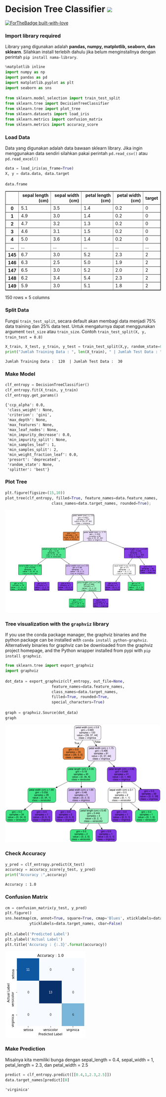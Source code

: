 # Decision Tree Classifier <img src="https://img.shields.io/badge/python%20-%2314354C.svg?&style=for-the-badge&logo=python&logoColor=white"/>

[![ForTheBadge built-with-love](http://ForTheBadge.com/images/badges/built-with-love.svg)](https://GitHub.com/Naereen/) 




### Import library required
Library yang digunakan adalah **pandas, numpy, matplotlib, seaborn, dan sklearn**. Silahkan install terlebih dahulu jika belum menginstallnya dengan perintah `pip install nama-library`.


```python
%matplotlib inline
import numpy as np
import pandas as pd
import matplotlib.pyplot as plt
import seaborn as sns

from sklearn.model_selection import train_test_split
from sklearn.tree import DecisionTreeClassifier
from sklearn.tree import plot_tree
from sklearn.datasets import load_iris
from sklearn.metrics import confusion_matrix
from sklearn.metrics import accuracy_score
```

### Load Data
Data yang digunakan adalah data bawaan sklearn library. Jika ingin menggunakan data sendiri silahkan pakai perintah `pd.read_csv()` atau `pd.read_excel()`


```python
data = load_iris(as_frame=True)
X, y = data.data, data.target

data.frame
```




<div>
<table border="1" class="dataframe">
  <thead>
    <tr style="text-align: right;">
      <th></th>
      <th>sepal length (cm)</th>
      <th>sepal width (cm)</th>
      <th>petal length (cm)</th>
      <th>petal width (cm)</th>
      <th>target</th>
    </tr>
  </thead>
  <tbody>
    <tr>
      <th>0</th>
      <td>5.1</td>
      <td>3.5</td>
      <td>1.4</td>
      <td>0.2</td>
      <td>0</td>
    </tr>
    <tr>
      <th>1</th>
      <td>4.9</td>
      <td>3.0</td>
      <td>1.4</td>
      <td>0.2</td>
      <td>0</td>
    </tr>
    <tr>
      <th>2</th>
      <td>4.7</td>
      <td>3.2</td>
      <td>1.3</td>
      <td>0.2</td>
      <td>0</td>
    </tr>
    <tr>
      <th>3</th>
      <td>4.6</td>
      <td>3.1</td>
      <td>1.5</td>
      <td>0.2</td>
      <td>0</td>
    </tr>
    <tr>
      <th>4</th>
      <td>5.0</td>
      <td>3.6</td>
      <td>1.4</td>
      <td>0.2</td>
      <td>0</td>
    </tr>
    <tr>
      <th>...</th>
      <td>...</td>
      <td>...</td>
      <td>...</td>
      <td>...</td>
      <td>...</td>
    </tr>
    <tr>
      <th>145</th>
      <td>6.7</td>
      <td>3.0</td>
      <td>5.2</td>
      <td>2.3</td>
      <td>2</td>
    </tr>
    <tr>
      <th>146</th>
      <td>6.3</td>
      <td>2.5</td>
      <td>5.0</td>
      <td>1.9</td>
      <td>2</td>
    </tr>
    <tr>
      <th>147</th>
      <td>6.5</td>
      <td>3.0</td>
      <td>5.2</td>
      <td>2.0</td>
      <td>2</td>
    </tr>
    <tr>
      <th>148</th>
      <td>6.2</td>
      <td>3.4</td>
      <td>5.4</td>
      <td>2.3</td>
      <td>2</td>
    </tr>
    <tr>
      <th>149</th>
      <td>5.9</td>
      <td>3.0</td>
      <td>5.1</td>
      <td>1.8</td>
      <td>2</td>
    </tr>
  </tbody>
</table>
<p>150 rows × 5 columns</p>
</div>



### Split Data
Fungsi `train_test_split`, secara default akan membagi data menjadi 75% data training dan 25% data test. Untuk mengaturnya dapat menggunakan argument `test_size` atau `train_size`. Contoh `train_test_split(X, y, train_test = 0.8)`


```python
X_train, X_test, y_train, y_test = train_test_split(X,y, random_state=0, train_size=0.8)
print("Jumlah Training Data : ", len(X_train), " | Jumlah Test Data : ", len(X_test))
```

    Jumlah Training Data :  120  | Jumlah Test Data :  30
    

### Make Model


```python
clf_entropy = DecisionTreeClassifier()
clf_entropy.fit(X_train, y_train)
clf_entropy.get_params()
```




    {'ccp_alpha': 0.0,
     'class_weight': None,
     'criterion': 'gini',
     'max_depth': None,
     'max_features': None,
     'max_leaf_nodes': None,
     'min_impurity_decrease': 0.0,
     'min_impurity_split': None,
     'min_samples_leaf': 1,
     'min_samples_split': 2,
     'min_weight_fraction_leaf': 0.0,
     'presort': 'deprecated',
     'random_state': None,
     'splitter': 'best'}



### Plot Tree


```python
plt.figure(figsize=(15,10))
plot_tree(clf_entropy, filled=True, feature_names=data.feature_names,  
                     class_names=data.target_names, rounded=True);
```


![png](figure/output_10_0.png)


### Tree visualization with the `graphviz` library
If you use the conda package manager, the graphviz binaries and the python package can be installed with `conda install python-graphviz`. Alternatively binaries for graphviz can be downloaded from the graphviz project homepage, and the Python wrapper installed from pypi with `pip install graphviz`.


```python
from sklearn.tree import export_graphviz
import graphviz 

dot_data = export_graphviz(clf_entropy, out_file=None, 
                     feature_names=data.feature_names,  
                     class_names=data.target_names,  
                     filled=True, rounded=True,
                     special_characters=True)

graph = graphviz.Source(dot_data)  
graph 
```




![svg](figure/output_12_0.svg)



### Check Accuracy


```python
y_pred = clf_entropy.predict(X_test)
accuracy = accuracy_score(y_test, y_pred)
print("Accuracy :",accuracy)
```

    Accuracy : 1.0
    

### Confusion Matrix


```python
cm = confusion_matrix(y_test, y_pred)
plt.figure()
sns.heatmap(cm, annot=True, square=True, cmap='Blues', xticklabels=data.target_names,
           yticklabels=data.target_names, cbar=False)

plt.xlabel('Predicted Label')
plt.ylabel('Actual Label')
plt.title('Accuracy : {:.3}'.format(accuracy))
```


![png](figure/output_16_1.png)


### Make Prediction
Misalnya kita memiliki bunga dengan sepal_length = 0.4, sepal_width = 1, petal_length = 2.3, dan petal_width = 2.5


```python
predict = clf_entropy.predict([[0.4,1,2.3,2.5]])
data.target_names[predict][0]
```


    'virginica'


